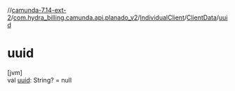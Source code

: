 //[camunda-7.14-ext-2](../../../../index.md)/[com.hydra_billing.camunda.api.planado_v2](../../index.md)/[IndividualClient](../index.md)/[ClientData](index.md)/[uuid](uuid.md)

# uuid

[jvm]\
val [uuid](uuid.md): String? = null
